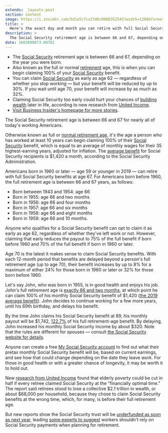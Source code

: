 ```yaml
--- 
extends: _layouts.post 
section: content 
image: https://i.insider.com/5d1a5c7ca17d6c0988352545?width=1200&format=jpeg 
title: > 
  Here's the exact day and month you can retire with full Social Security benefits, depending on when you were born 
description: > 
  The Social Security retirement age is between 66 and 67, depending on the year you were born.Claiming Social Security too early could hurt your chances of building wealth later in life, according to new research from United Income.The average benefit for Social Security recipients is $1,420 a month, according to the Social Security Administration.Anyone can create a free My Social Security account to find out what their pretax monthly Social Security benefit will be, based on current earnings, and see how that could change depending on the date they leave work.But new reports show the Social Security trust will be underfunded as soon as next year, leading some experts to suggest workers shouldn't rely on Social Security payments when planning for retirement. 
date: 1603090873.08782 
--- 
```

<div><ul class="summary-list"><li>The <a href="https://www.businessinsider.com/category/social-security">Social Security</a> retirement age is between 66 and 67, depending on the year you were born.</li><li>Also known as the full or normal <a href="https://www.businessinsider.com/when-can-i-retire">retirement</a> age, this is when you can begin claiming 100% of your <a href="https://www.businessinsider.com/how-much-social-security-will-i-get">Social Security</a> benefit.</li><li>You can claim <a href="https://www.businessinsider.com/when-to-take-social-security">Social Security</a> as early as age 62 &#8212; regardless of whether you stop working &#8212; but your benefit will be reduced by up to 30%. If you wait until age 70, your benefit will increase by as much as 32%.</li><li>Claiming Social Security too early could hurt your chances of <a href="https://www.businessinsider.com/category/building-wealth">building wealth</a> later in life, according to new research from <a href="https://unitedincome.com/documents/papers/RetirementSolutionHidinginPlainSight.pdf">United Income</a>.</li><li><a href="https://www.businessinsider.com/?hprecirc-bullet">Visit Business Insider's homepage for more stories</a>.</li></ul><p>The Social Security retirement age is between 66 and 67 for nearly all of today's working Americans.</p><p>Otherwise known as full or <a href="https://www.ssa.gov/planners/retire/1960.html">normal retirement age</a>, it's the age a person who has worked at least 10 years can begin claiming 100% of their <a href="https://www.businessinsider.com/is-social-security-taxed">Social Security</a> benefit, which is equal to an average of monthly wages for their 35 highest-earning years, adjusted for inflation. The <a href="https://www.ssa.gov/legislation/2019%20Fact%20Sheet.pdf">average benefit</a> for Social Security recipients is $1,420 a month, according to the Social Security Administration.</p><p>Americans born in 1960 or later &#8212; age 59 or younger in 2019 &#8212; can retire with full Social Security benefits at age 67. For Americans born before 1960, the full retirement age is between 66 and 67 years, as follows:</p><ul><li>Born between 1943 and 1954: age 66</li><li>Born in 1955: age 66 and two months</li><li>Born in 1956: age 66 and four months</li><li>Born in 1957: age 66 and six months</li><li>Born in 1958: age 66 and eight months</li><li>Born in 1959: age 66 and 10 months.</li></ul><p class="insider-raw-embed"></p><p>Anyone who qualifies for a Social Security benefit can opt to claim it as early as age 62, regardless of whether they've left work or not. However, claiming that early reduces the payout to 75% of the full benefit if born before 1960 and 70% of the full benefit if born in 1960 or later.</p><p>Age 70 is the latest it makes sense to claim Social Security benefits. With each 12-month period that benefits are delayed beyond a person's full retirement age (up to age 70), their benefit increases by up to 8% for a maximum of either 24% for those born in 1960 or later or 32% for those born before 1960.</p><p>Let's say John, who was born in 1955, is in good health and enjoys his job. John's full retirement age is&#160;<a href="https://www.ssa.gov/planners/retire/1955-delay.html">exactly 66 and two months</a>, at which point he can claim 100% of his monthly Social Security benefit of $1,420 (<a href="https://www.ssa.gov/legislation/2019%20Fact%20Sheet.pdf">the 2019 average benefit</a>). John decides to continue working for a few more years, until his 69th birthday, and delays his benefit.</p><p>By the time John claims his Social Security benefit at 69, his monthly payout will be $1,742,&#160;<a href="https://www.ssa.gov/planners/retire/1955-delay.html">122.7%</a>&#160;of his full retirement-age benefit. By delaying, John increased his monthly Social Security income by about $320. Note that the rules are different for spouses &#8212;&#160;consult <a href="https://www.ssa.gov/planners/retire/applying7.html">the Social Security website for details</a>.</p><p>Anyone can create a free&#160;<a href="https://www.ssa.gov/myaccount/">My Social Security account</a>&#160;to find out what their pretax monthly Social Security benefit will be, based on current earnings, and see how that could change depending on the date they leave work. For those in good health or with a greater chance of longevity, it may be worth it to hold out.</p><p>New <a href="https://unitedincome.com/documents/papers/RetirementSolutionHidinginPlainSight.pdf">research from United Income</a> found that elderly poverty could be cut in half if every retiree claimed Social Security at the "financially optimal time." The report said retirees stood to lose a collective $2.1 trillion in wealth, or about $68,000 per household, because they chose to claim Social Security benefits at the wrong time, which, for many, is before their full retirement age.&#160;</p><p>But new reports show the Social Security trust will be <a href="https://www.cms.gov/Research-Statistics-Data-and-Systems/Statistics-Trends-and-Reports/ReportsTrustFunds/Downloads/TR2019.pdf">underfunded as soon as next year</a>, leading <a href="https://www.kiplinger.com/article/retirement/T051-C032-S014-as-a-30-something-can-you-count-on-social-security.html">some experts to suggest</a> workers shouldn't rely on Social Security payments when planning for retirement.&#160;</p> 
                  </div>